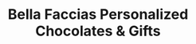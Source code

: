 ---
title: "Bella Faccias Personalized Chocolates & Gifts"
url: /scranton/bella-faccias-personalized-chocolates-and-gifts/
shop: chocolate
---